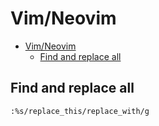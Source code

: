 # Vim/Neovim
<!--ts-->
* [Vim/Neovim](vim.md#vimneovim)
   * [Find and replace all](vim.md#find-and-replace-all)

<!-- Added by: runner, at: Fri Aug 13 07:33:23 UTC 2021 -->

<!--te-->

## Find and replace all
```vim
:%s/replace_this/replace_with/g
```
